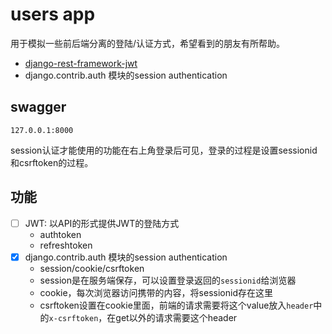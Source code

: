 # users app

用于模拟一些前后端分离的登陆/认证方式，希望看到的朋友有所帮助。

- [django-rest-framework-jwt](https://github.com/GetBlimp/django-rest-framework-jwt)
- django.contrib.auth 模块的session authentication

## swagger

`127.0.0.1:8000`

session认证才能使用的功能在右上角登录后可见，登录的过程是设置sessionid和csrftoken的过程。

## 功能

- [ ] JWT: 以API的形式提供JWT的登陆方式
  - authtoken
  - refreshtoken
- [x] django.contrib.auth 模块的session authentication
  - session/cookie/csrftoken
  - session是在服务端保存，可以设置登录返回的`sessionid`给浏览器
  - cookie，每次浏览器访问携带的内容，将sessionid存在这里
  - csrftoken设置在cookie里面，前端的请求需要将这个value放入`header`中的`x-csrftoken`，在get以外的请求需要这个header
